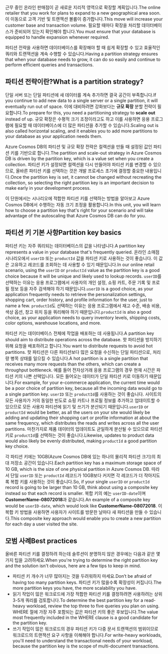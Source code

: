 <span data-ttu-id="8f648-101">근무 중인 온라인 판매점이 곧 새로운 지리적 영역으로 확장할 계획입니다.</span><span class="sxs-lookup"><span data-stu-id="8f648-101">The online retailer that you work for plans to expand to a new geographical area soon.</span></span> <span data-ttu-id="8f648-102">이 이동으로 고객 기반 및 트랜잭션 볼륨이 증가합니다.</span><span class="sxs-lookup"><span data-stu-id="8f648-102">This move will increase your customer base and transaction volume.</span></span> <span data-ttu-id="8f648-103">필요할 때마다 확장을 처리할 데이터베이스가 준비되어 있는지 확인해야 합니다.</span><span class="sxs-lookup"><span data-stu-id="8f648-103">You must ensure that your database is equipped to handle expansion whenever required.</span></span>

<span data-ttu-id="8f648-104">파티션 전략을 사용하면 데이터베이스를 확장해야 할 때 쉽게 확장할 수 있고 효율적인 쿼리와 트랜잭션을 계속 수행할 수 있습니다.</span><span class="sxs-lookup"><span data-stu-id="8f648-104">Having a partition strategy ensures that when your database needs to grow, it can do so easily and continue to perform efficient queries and transactions.</span></span>

## <a name="what-is-a-partition-strategy"></a><span data-ttu-id="8f648-105">파티션 전략이란?</span><span class="sxs-lookup"><span data-stu-id="8f648-105">What is a partition strategy?</span></span>

<span data-ttu-id="8f648-106">단일 서버 또는 단일 파티션에 새 데이터를 계속 추가하면 결국 공간이 부족합니다.</span><span class="sxs-lookup"><span data-stu-id="8f648-106">If you continue to add new data to a single server or a single partition, it will eventually run out of space.</span></span> <span data-ttu-id="8f648-107">이에 대비하려면 강화보다는 **규모 확장** 분할 전략이 필요합니다.</span><span class="sxs-lookup"><span data-stu-id="8f648-107">To prepare for this, you need a partitioning strategy to **scale out** instead of up.</span></span> <span data-ttu-id="8f648-108">규모 확장은 수평적 크기 조정이라고도 하고 이를 사용하면 응용 프로그램에 필요할 때 데이터베이스에 더 많은 파티션을 추가할 수 있습니다.</span><span class="sxs-lookup"><span data-stu-id="8f648-108">Scaling out is also called horizontal scaling, and it enables you to add more partitions to your database as your application needs them.</span></span>

<span data-ttu-id="8f648-109">Azure Cosmos DB의 파티션 및 규모 확장 전략은 컬렉션을 만들 때 설정된 값인 파티션 키를 기반으로 합니다.</span><span class="sxs-lookup"><span data-stu-id="8f648-109">The partition and scale-out strategy in Azure Cosmos DB is driven by the partition key, which is a value set when you create a collection.</span></span> <span data-ttu-id="8f648-110">파티션 키가 설정되면 컬렉션을 다시 만들어야 파티션 키를 변경할 수 있으므로, 올바른 파티션 키를 선택하는 것은 개발 프로세스 초기에 결정할 중요한 내용입니다.</span><span class="sxs-lookup"><span data-stu-id="8f648-110">Once the partition key is set, it cannot be changed without recreating the collection, so selecting the right partition key is an important decision to make early in your development process.</span></span>  

<span data-ttu-id="8f648-111">이 단원에서는 시나리오에 적합한 파티션 키를 선택하는 방법을 알아보고 Azure Cosmos DB에서 수행하는 자동 크기 조정을 활용합니다.</span><span class="sxs-lookup"><span data-stu-id="8f648-111">In this unit, you will learn how to choose a partition key that's right for your scenario and will take advantage of the autoscaling that Azure Cosmos DB can do for you.</span></span>

## <a name="partition-key-basics"></a><span data-ttu-id="8f648-112">파티션 키 기본 사항</span><span class="sxs-lookup"><span data-stu-id="8f648-112">Partition key basics</span></span>

<span data-ttu-id="8f648-113">파티션 키는 자주 쿼리되는 데이터베이스의 값을 나타냅니다.</span><span class="sxs-lookup"><span data-stu-id="8f648-113">A partition key represents a value in your database that's frequently queried.</span></span> <span data-ttu-id="8f648-114">온라인 소매점 시나리오에서 `userID` 또는 `productId` 값을 파티션 키로 사용하는 것이 좋습니다. 이 값은 고유하고 레코드를 조회하는 데 사용할 수 있기 때문입니다.</span><span class="sxs-lookup"><span data-stu-id="8f648-114">In our online retail scenario, using the `userID` or `productId` value as the partition key is a good choice because it will be unique and likely used to lookup records.</span></span> <span data-ttu-id="8f648-115">`userID`를 선택하는 이유는 응용 프로그램에서 사용자의 개인 설정, 쇼핑 카트, 주문 기록 및 프로필 정보 등을 자주 검색해야 하기 때문입니다.</span><span class="sxs-lookup"><span data-stu-id="8f648-115">`userID` is a good choice, as your application frequently needs to retrieve the personalization settings, shopping cart, order history, and profile information for the user, just to name a few.</span></span> <span data-ttu-id="8f648-116">`productId`도 선택하는 이유는 응용 프로그램에서 재고 수준, 배송 비용, 색상 옵션, 창고 위치 등을 쿼리해야 하기 때문입니다.</span><span class="sxs-lookup"><span data-stu-id="8f648-116">`productId` is also a good choice, as your application needs to query inventory levels, shipping costs, color options, warehouse locations, and more.</span></span>

<span data-ttu-id="8f648-117">파티션 키는 데이터베이스 전체에 작업을 배포하는 데 사용됩니다.</span><span class="sxs-lookup"><span data-stu-id="8f648-117">A partition key should aim to distribute operations across the database.</span></span> <span data-ttu-id="8f648-118">핫 파티션을 방지하기 위해 요청을 배포하려고 합니다.</span><span class="sxs-lookup"><span data-stu-id="8f648-118">You want to distribute requests to avoid hot partitions.</span></span> <span data-ttu-id="8f648-119">핫 파티션은 다른 파티션보다 많은 요청을 수신하는 단일 파티션으로, 처리량 병목 상태를 일으킬 수 있습니다.</span><span class="sxs-lookup"><span data-stu-id="8f648-119">A hot partition is a single partition that receives many more requests than the others, which can create a throughput bottleneck.</span></span> <span data-ttu-id="8f648-120">예를 들어 전자상거래 응용 프로그램의 경우 현재 시간은 파티션 키의 나쁜 선택입니다. 모든 들어오는 데이터가 단일 파티션 키로 이동하기 때문입니다.</span><span class="sxs-lookup"><span data-stu-id="8f648-120">For example, for your e-commerce application, the current time would be a poor choice of partition key, because all the incoming data would go to a single partition key.</span></span> <span data-ttu-id="8f648-121">`userID` 또는 `productId`를 사용하는 것이 좋습니다. 사이트의 모든 사용자가 거의 동일한 빈도로 쇼핑 카트나 프로필 정보를 추가하고 업데이트할 수 있으므로 모든 사용자 파티션에 읽기 및 쓰기가 분산되기 때문입니다.</span><span class="sxs-lookup"><span data-stu-id="8f648-121">`userID` or `productId` would be better, as all the users on your site would likely be adding and updating their shopping cart or profile information at about the same frequency, which distributes the reads and writes across all the user partitions.</span></span> <span data-ttu-id="8f648-122">마찬가지로 제품 데이터의 업데이트도 균일하게 분산될 수 있으므로 파티션 키로 `productId`를 선택하는 것이 좋습니다.</span><span class="sxs-lookup"><span data-stu-id="8f648-122">Likewise, updates to product data would also likely be evenly distributed, making `productId` a good partition key choice.</span></span>

<span data-ttu-id="8f648-123">각 파티션 키에는 10GB(Azure Cosmos DB에 있는 하나의 물리적 파티션 크기)의 최대 저장소 공간이 있습니다.</span><span class="sxs-lookup"><span data-stu-id="8f648-123">Each partition key has a maximum storage space of 10 GB, which is the size of one physical partition in Azure Cosmos DB.</span></span> <span data-ttu-id="8f648-124">따라서 단일 `userID` 또는 `productId` 레코드가 10GB보다 커지면 각 레코드가 더 작아지도록 복합 키를 사용하는 것이 좋습니다.</span><span class="sxs-lookup"><span data-stu-id="8f648-124">So, if your single `userID` or `productId` record is going to be larger than 10 GB, think about using a composite key instead so that each record is smaller.</span></span> <span data-ttu-id="8f648-125">복합 키의 예는 `userID-date`이며 **CustomerName-08072018**과 같습니다.</span><span class="sxs-lookup"><span data-stu-id="8f648-125">An example of a composite key would be `userID-date`, which would look like **CustomerName-08072018**.</span></span> <span data-ttu-id="8f648-126">이 복합 키 방법을 사용하면 사용자가 사이트를 방문한 날마다 새 파티션을 만들 수 있습니다.</span><span class="sxs-lookup"><span data-stu-id="8f648-126">This composite key approach would enable you to create a new partition for each day a user visited the site.</span></span>

## <a name="best-practices"></a><span data-ttu-id="8f648-127">모범 사례</span><span class="sxs-lookup"><span data-stu-id="8f648-127">Best practices</span></span>

<span data-ttu-id="8f648-128">올바른 파티션 키를 결정하려 하는데 솔루션이 분명하지 않은 경우에는 다음과 같은 몇 가지 팁을 고려하세요.</span><span class="sxs-lookup"><span data-stu-id="8f648-128">When you're trying to determine the right partition key and the solution isn't obvious, here are a few tips to keep in mind.</span></span>

- <span data-ttu-id="8f648-129">파티션 키 개수가 너무 많아지는 것을 두려워하지 마세요.</span><span class="sxs-lookup"><span data-stu-id="8f648-129">Don’t be afraid of having too many partition keys.</span></span> <span data-ttu-id="8f648-130">파티션 키가 많을수록 확장성이 커집니다.</span><span class="sxs-lookup"><span data-stu-id="8f648-130">The more partition keys you have, the more scalability you have.</span></span>
- <span data-ttu-id="8f648-131">읽기 작업이 많은 워크로드에 가장 적합한 파티션 키를 결정하려면 사용하려는 상위 3-5개 쿼리를 검토합니다.</span><span class="sxs-lookup"><span data-stu-id="8f648-131">To determine the best partition key for a read-heavy workload, review the top three to five queries you plan on using.</span></span> <span data-ttu-id="8f648-132">WHERE 절에 가장 자주 포함되는 값은 파티션 키의 좋은 후보입니다.</span><span class="sxs-lookup"><span data-stu-id="8f648-132">The value most frequently included in the WHERE clause is a good candidate for the partition key.</span></span>
- <span data-ttu-id="8f648-133">쓰기 작업이 많은 워크로드의 경우 파티션 키가 다중 문서 트랜잭션의 범위이므로 워크로드의 트랜잭션 요구 사항을 이해해야 합니다.</span><span class="sxs-lookup"><span data-stu-id="8f648-133">For write-heavy workloads, you'll need to understand the transactional needs of your workload, because the partition key is the scope of multi-document transactions.</span></span>
